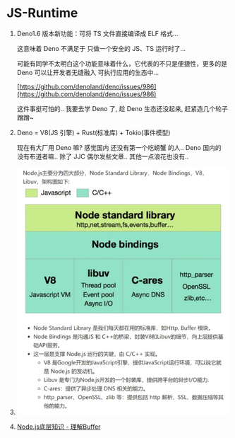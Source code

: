 # JS-Runtime

1. Deno1.6 版本新功能：可将 TS 文件直接编译成 ELF 格式...

   这意味着 Deno 不满足于 只做一个安全的 JS、TS 运行时了...

   可能有同学不太明白这个功能意味着什么，它代表的不只是便捷性，更多的是 Deno 可以让开发者无缝融入 可执行应用的生态中...

   [https://github.com/denoland/deno/issues/986](https://github.com/denoland/deno/issues/986)

   这件事挺可怕的.. 我要去学 Deno 了, 趁 Deno 生态还没起来, 赶紧造几个轮子 蹭蹭~

2. Deno = V8\(JS 引擎\) + Rust\(标准库\) + Tokio\(事件模型\)

   现在有大厂用 Deno 嘛? 感觉国内 还没有第一个吃螃蟹 的人.. Deno 国内的 没有布道者嘛.. 除了 JJC 偶尔发些文章.. 其他一点浪花也没有..

3. ![image-20201212212159747](../.gitbook/assets/image-20201212212159747.png)
4. [Node.js底层知识 - 理解Buffer](https://mp.weixin.qq.com/s/8e2xA4PxckzKpZZnyMbAuA)

